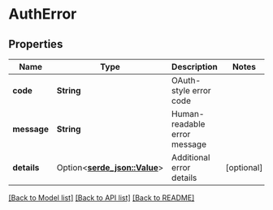 # AuthError

## Properties

Name | Type | Description | Notes
------------ | ------------- | ------------- | -------------
**code** | **String** | OAuth-style error code | 
**message** | **String** | Human-readable error message | 
**details** | Option<[**serde_json::Value**](.md)> | Additional error details | [optional]

[[Back to Model list]](../README.md#documentation-for-models) [[Back to API list]](../README.md#documentation-for-api-endpoints) [[Back to README]](../README.md)


